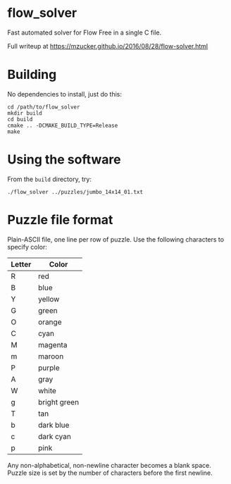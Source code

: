flow_solver
===========

Fast automated solver for Flow Free in a single C file.

Full writeup at <https://mzucker.github.io/2016/08/28/flow-solver.html>

Building
========

No dependencies to install, just do this:

    cd /path/to/flow_solver
    mkdir build
    cd build
    cmake .. -DCMAKE_BUILD_TYPE=Release
    make

Using the software
==================

From the `build` directory, try:

    ./flow_solver ../puzzles/jumbo_14x14_01.txt

Puzzle file format
==================

Plain-ASCII file, one line per row of puzzle. Use the following
characters to specify color:

| Letter | Color        |
|--------|--------------|
| R      | red          |
| B      | blue         |
| Y      | yellow       |
| G      | green        |
| O      | orange       |
| C      | cyan         |
| M      | magenta      |
| m      | maroon       |
| P      | purple       |
| A      | gray         |
| W      | white        |
| g      | bright green |
| T      | tan          |
| b      | dark blue    |
| c      | dark cyan    |
| p      | pink         |

Any non-alphabetical, non-newline character becomes a blank space.
Puzzle size is set by the number of characters before the first
newline.



